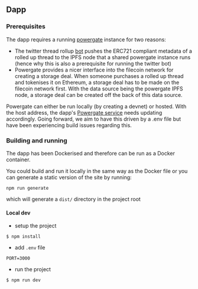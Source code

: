 ## Dapp

### Prerequisites

The dapp requires a running [powergate](https://github.com/textileio/powergate) instance for two reasons:
* The twitter thread rollup [bot](../bot/README.md) pushes the ERC721 compliant metadata of a rolled up thread to the IPFS node that a shared powergate instance runs (hence why this is also a prerequisite for running the twitter bot)
* Powergate provides a nicer interface into the filecoin network for creating a storage deal. When someone purchases a rolled up thread and tokenises it on Ethereum, a storage deal has to be made on the filecoin network first. With the data source being the powergate IPFS node, a storage deal can be created off the back of this data source.

Powergate can either be run locally (by creating a devnet) or hosted. With the host address, the dapp's [Powergate service](./services/PowergateService.js) needs updating accordingly. Going forward, we aim to have this driven by a .env file but have been experiencing build issues regarding this.  

### Building and running 

The dapp has been Dockerised and therefore can be run as a Docker container. 

You could build and run it locally in the same way as the Docker file or you can generate a static version of the site by running:

```
npm run generate
```

which will generate a `dist/` directory in the project root

#### Local dev

* setup the project

`$ npm install`

* add `.env` file

```dotenv
PORT=3000
```

* run the project

`$ npm run dev`
